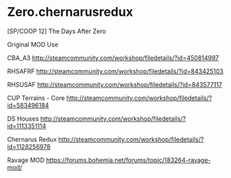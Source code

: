 # Zero.chernarusredux
[SP/COOP 12] The Days After Zero

Original MOD Use

CBA_A3
http://steamcommunity.com/workshop/filedetails/?id=450814997

RHSAFRF
http://steamcommunity.com/workshop/filedetails/?id=843425103

RHSUSAF
http://steamcommunity.com/workshop/filedetails/?id=843577117

CUP Terrains - Core
http://steamcommunity.com/workshop/filedetails/?id=583496184

DS Houses
http://steamcommunity.com/workshop/filedetails/?id=1113351114

Chernarus Redux
http://steamcommunity.com/workshop/filedetails/?id=1128256978

Ravage MOD
https://forums.bohemia.net/forums/topic/183264-ravage-mod/
